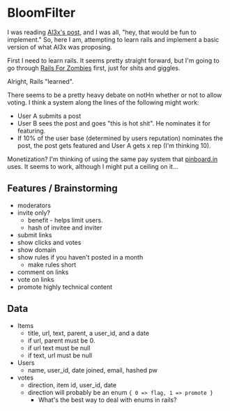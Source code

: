 # BloomFilter

I was reading [Al3x's post][], and I was all, "hey, that would be fun to implement." So, here I am, attempting to learn rails and implement a basic version of what Al3x was proposing.

First I need to learn rails. It seems pretty straight forward, but I'm going to go through [Rails For Zombies][] first, just for shits and giggles.

Alright, Rails "learned".

There seems to be a pretty heavy debate on notHn whether or not to allow voting. I think a system along the lines of the following might work:

 * User A submits a post
 * User B sees the post and goes "this is hot shit". He nominates it for featuring.
 * If 10% of the user base (determined by users reputation) nominates the post, the post gets featured and User A gets x rep (I'm thinking 10).

Monetization? I'm thinking of using the same pay system that [pinboard.in][] uses. It seems to work, although I might put a ceiling on it...

[Rails For Zombies]: http://railsforzombies.org
[Al3x's Post]: http://al3x.net/2011/02/22/solving-the-hacker-news-problem.html
[pinboard.in]: http://pinboard.in/about/

## Features / Brainstorming

 * moderators
 * invite only?
   * benefit - helps limit users.
   * hash of invitee and inviter
 * submit links
 * show clicks and votes
 * show domain
 * show rules if you haven't posted in a month
   * make rules short
 * comment on links
 * vote on links
 * promote highly technical content

## Data

 * Items
   * title, url, text, parent, a user_id, and a date
   * if url, parent must be 0.
   * if url text must be null
   * if text, url must be null
 * Users
   * name, user_id, date joined, email, hashed pw
 * votes
   * direction, item id, user_id, date
   * direction will probably be an enum `{ 0 => flag, 1 => promote }`
      * What's the best way to deal with enums in rails?

